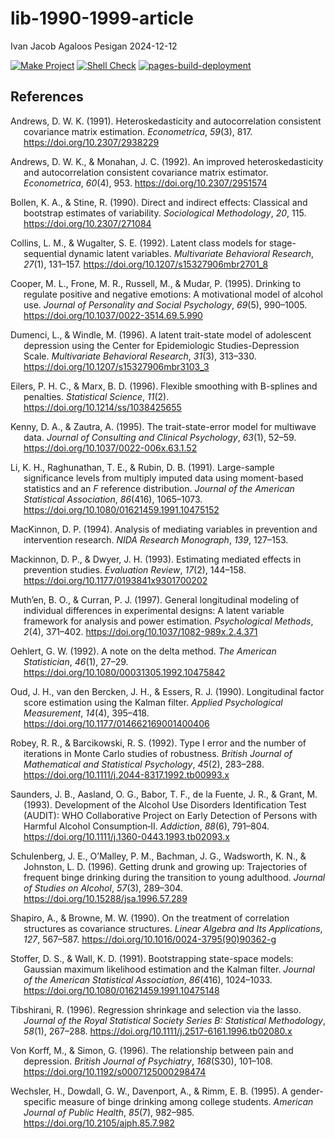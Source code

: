 lib-1990-1999-article
================
Ivan Jacob Agaloos Pesigan
2024-12-12

<!-- README.md is generated from .setup/readme/README.Rmd. Please edit that file -->

<!-- badges: start -->

[![Make
Project](https://github.com/ijapesigan/lib-1990-1999-article/actions/workflows/make.yml/badge.svg)](https://github.com/ijapesigan/lib-1990-1999-article/actions/workflows/make.yml)
[![Shell
Check](https://github.com/ijapesigan/lib-1990-1999-article/actions/workflows/shellcheck.yml/badge.svg)](https://github.com/ijapesigan/lib-1990-1999-article/actions/workflows/shellcheck.yml)
[![pages-build-deployment](https://github.com/ijapesigan/lib-1990-1999-article/actions/workflows/pages/pages-build-deployment/badge.svg)](https://github.com/ijapesigan/lib-1990-1999-article/actions/workflows/pages/pages-build-deployment)
<!-- badges: end -->

## References

<div id="refs" class="references csl-bib-body hanging-indent"
entry-spacing="0" line-spacing="2">

<div id="ref-Andrews-1991" class="csl-entry">

Andrews, D. W. K. (1991). Heteroskedasticity and autocorrelation
consistent covariance matrix estimation. *Econometrica*, *59*(3), 817.
<https://doi.org/10.2307/2938229>

</div>

<div id="ref-Andrews-Monahan-1992" class="csl-entry">

Andrews, D. W. K., & Monahan, J. C. (1992). An improved
heteroskedasticity and autocorrelation consistent covariance matrix
estimator. *Econometrica*, *60*(4), 953.
<https://doi.org/10.2307/2951574>

</div>

<div id="ref-Bollen-Stine-1990" class="csl-entry">

Bollen, K. A., & Stine, R. (1990). Direct and indirect effects:
Classical and bootstrap estimates of variability. *Sociological
Methodology*, *20*, 115. <https://doi.org/10.2307/271084>

</div>

<div id="ref-Collins-Wugalter-1992" class="csl-entry">

Collins, L. M., & Wugalter, S. E. (1992). Latent class models for
stage-sequential dynamic latent variables. *Multivariate Behavioral
Research*, *27*(1), 131–157.
<https://doi.org/10.1207/s15327906mbr2701_8>

</div>

<div id="ref-Cooper-Frone-Russell-etal-1995" class="csl-entry">

Cooper, M. L., Frone, M. R., Russell, M., & Mudar, P. (1995). Drinking
to regulate positive and negative emotions: A motivational model of
alcohol use. *Journal of Personality and Social Psychology*, *69*(5),
990–1005. <https://doi.org/10.1037/0022-3514.69.5.990>

</div>

<div id="ref-Dumenci-Windle-1996" class="csl-entry">

Dumenci, L., & Windle, M. (1996). A latent trait-state model of
adolescent depression using the <span class="nocase">Center for
Epidemiologic Studies-Depression Scale</span>. *Multivariate Behavioral
Research*, *31*(3), 313–330.
<https://doi.org/10.1207/s15327906mbr3103_3>

</div>

<div id="ref-Eilers-Marx-1996" class="csl-entry">

Eilers, P. H. C., & Marx, B. D. (1996). Flexible smoothing with
<span class="nocase">B-splines</span> and penalties. *Statistical
Science*, *11*(2). <https://doi.org/10.1214/ss/1038425655>

</div>

<div id="ref-Kenny-Zautra-1995" class="csl-entry">

Kenny, D. A., & Zautra, A. (1995). The trait-state-error model for
multiwave data. *Journal of Consulting and Clinical Psychology*,
*63*(1), 52–59. <https://doi.org/10.1037/0022-006x.63.1.52>

</div>

<div id="ref-Li-Raghunathan-Rubin-1991" class="csl-entry">

Li, K. H., Raghunathan, T. E., & Rubin, D. B. (1991). Large-sample
significance levels from multiply imputed data using moment-based
statistics and an $F$ reference distribution. *Journal of the American
Statistical Association*, *86*(416), 1065–1073.
<https://doi.org/10.1080/01621459.1991.10475152>

</div>

<div id="ref-MacKinnon-1994" class="csl-entry">

MacKinnon, D. P. (1994). Analysis of mediating variables in prevention
and intervention research. *NIDA Research Monograph*, *139*, 127–153.

</div>

<div id="ref-Mackinnon-Dwyer-1993" class="csl-entry">

Mackinnon, D. P., & Dwyer, J. H. (1993). Estimating mediated effects in
prevention studies. *Evaluation Review*, *17*(2), 144–158.
<https://doi.org/10.1177/0193841x9301700202>

</div>

<div id="ref-Muthen-Curran-1997" class="csl-entry">

Muth’en, B. O., & Curran, P. J. (1997). General longitudinal modeling of
individual differences in experimental designs: A latent variable
framework for analysis and power estimation. *Psychological Methods*,
*2*(4), 371–402. <https://doi.org/10.1037/1082-989x.2.4.371>

</div>

<div id="ref-Oehlert-1992" class="csl-entry">

Oehlert, G. W. (1992). A note on the delta method. *The American
Statistician*, *46*(1), 27–29.
<https://doi.org/10.1080/00031305.1992.10475842>

</div>

<div id="ref-Oud-vandenBercken-Essers-1990" class="csl-entry">

Oud, J. H., van den Bercken, J. H., & Essers, R. J. (1990). Longitudinal
factor score estimation using the Kalman filter. *Applied Psychological
Measurement*, *14*(4), 395–418.
<https://doi.org/10.1177/014662169001400406>

</div>

<div id="ref-Robey-Barcikowski-1992" class="csl-entry">

Robey, R. R., & Barcikowski, R. S. (1992). Type I error and the number
of iterations in Monte Carlo studies of robustness. *British Journal of
Mathematical and Statistical Psychology*, *45*(2), 283–288.
<https://doi.org/10.1111/j.2044-8317.1992.tb00993.x>

</div>

<div id="ref-Saunders-Assland-Babor-etal-1993" class="csl-entry">

Saunders, J. B., Aasland, O. G., Babor, T. F., de la Fuente, J. R., &
Grant, M. (1993). Development of the Alcohol Use Disorders
Identification Test (AUDIT): <span class="nocase">WHO Collaborative
Project on Early Detection of Persons with Harmful Alcohol
Consumption‐II</span>. *Addiction*, *88*(6), 791–804.
<https://doi.org/10.1111/j.1360-0443.1993.tb02093.x>

</div>

<div id="ref-Schulenberg-OMalley-Bachman-etal-1996" class="csl-entry">

Schulenberg, J. E., O’Malley, P. M., Bachman, J. G., Wadsworth, K. N., &
Johnston, L. D. (1996). Getting drunk and growing up: Trajectories of
frequent binge drinking during the transition to young adulthood.
*Journal of Studies on Alcohol*, *57*(3), 289–304.
<https://doi.org/10.15288/jsa.1996.57.289>

</div>

<div id="ref-Shapiro-Browne-1990" class="csl-entry">

Shapiro, A., & Browne, M. W. (1990). On the treatment of correlation
structures as covariance structures. *Linear Algebra and Its
Applications*, *127*, 567–587.
<https://doi.org/10.1016/0024-3795(90)90362-g>

</div>

<div id="ref-Stoffer-Wall-1991" class="csl-entry">

Stoffer, D. S., & Wall, K. D. (1991). Bootstrapping state-space models:
Gaussian maximum likelihood estimation and the Kalman filter. *Journal
of the American Statistical Association*, *86*(416), 1024–1033.
<https://doi.org/10.1080/01621459.1991.10475148>

</div>

<div id="ref-Tibshirani-1996" class="csl-entry">

Tibshirani, R. (1996). Regression shrinkage and selection via the lasso.
*Journal of the Royal Statistical Society Series B: Statistical
Methodology*, *58*(1), 267–288.
<https://doi.org/10.1111/j.2517-6161.1996.tb02080.x>

</div>

<div id="ref-VonKorff-Simon-1996" class="csl-entry">

Von Korff, M., & Simon, G. (1996). The relationship between pain and
depression. *British Journal of Psychiatry*, *168*(S30), 101–108.
<https://doi.org/10.1192/s0007125000298474>

</div>

<div id="ref-Wechsler-Dowdall-Davenport-etal-1995" class="csl-entry">

Wechsler, H., Dowdall, G. W., Davenport, A., & Rimm, E. B. (1995). A
gender-specific measure of binge drinking among college students.
*American Journal of Public Health*, *85*(7), 982–985.
<https://doi.org/10.2105/ajph.85.7.982>

</div>

</div>
